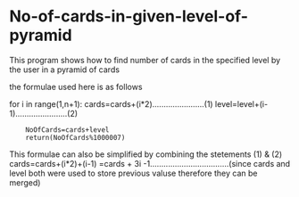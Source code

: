 # No-of-cards-in-given-level-of-pyramid
This program shows how to find number of cards in the specified level by the user in a pyramid of cards

the formulae used here is as follows



for i in range(1,n+1):
            cards=cards+(i*2).......................(1)
            level=level+(i-1).......................(2)
            
        NoOfCards=cards+level
        return(NoOfCards%1000007)
        
This formulae can also be simplified by combining the stetements (1) & (2)
cards=cards+(i*2)+(i-1)
     =cards + 3i -1...................................(since cards and level both were used to store previous valuse therefore they can be merged)




